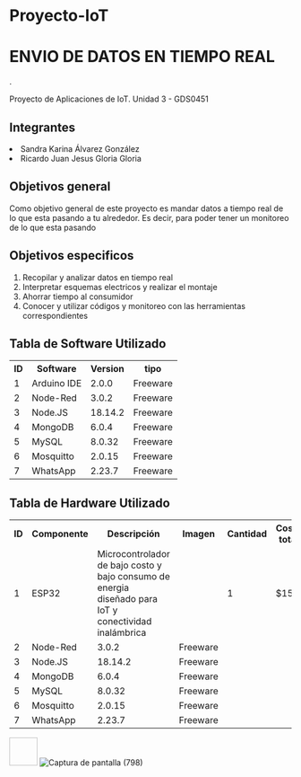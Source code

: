 # Proyecto-IoT
<h1> ENVIO DE DATOS EN TIEMPO REAL </h1>.
<p> Proyecto de Aplicaciones de IoT. Unidad 3 - GDS0451 </p>
<h2> Integrantes </h2>
<lu>
  <li> Sandra Karina Álvarez González </li>
  <li> Ricardo Juan Jesus Gloria Gloria </li>
</lu>
<h2> Objetivos general </h2>
<p> Como objetivo general de este proyecto es mandar datos a tiempo real de lo que esta pasando a tu alrededor. Es decir, para poder tener un monitoreo de lo que esta pasando </p> 
<h2> Objetivos especificos </h2>
<ol>
  <li> Recopilar y analizar datos en tiempo real </li>
  <li> Interpretar esquemas electricos y realizar el montaje </li>
  <li> Ahorrar tiempo al consumidor </li>
  <li> Conocer y utilizar códigos y monitoreo con las herramientas correspondientes </li>
</ol>
<h2> Tabla de Software Utilizado </h2>
<table>
  <tr>
    <th> ID </th>
    <th> Software </th>
    <th> Version </th>
    <th> tipo </th>
  </tr>
  <tr>
    <td> 1 </td>
    <td> Arduino IDE </td>
    <td> 2.0.0 </td>
    <td> Freeware </td>
  </tr>
  <tr>
    <td> 2 </td>
    <td> Node-Red </td>
    <td> 3.0.2 </td>
    <td> Freeware </td>
  </tr>
  <tr>
    <td> 3 </td>
    <td> Node.JS </td>
    <td> 18.14.2 </td>
    <td> Freeware </td>
  </tr>
  <tr>
    <td> 4 </td>
    <td> MongoDB </td>
    <td> 6.0.4 </td>
    <td> Freeware </td>
  </tr>
  <tr>
    <td> 5 </td>
    <td> MySQL </td>
    <td> 8.0.32 </td>
    <td> Freeware </td>
  </tr>
  <tr>
    <td> 6 </td>
    <td> Mosquitto </td>
    <td> 2.0.15 </td>
    <td> Freeware </td>
  </tr>
  <tr>
    <td> 7 </td>
    <td> WhatsApp </td>
    <td> 2.23.7 </td>
    <td> Freeware </td>
  </tr>
</table>
<h2> Tabla de Hardware Utilizado </h2>
<table>
  <tr>
    <th> ID </th>
    <th> Componente </th>
    <th> Descripción </th>
    <th> Imagen </th>
    <th> Cantidad </th>
    <th> Costo total </th>
  </tr>
  <tr>
    <td> 1 </td>
    <td> ESP32 </td>
    <td> Microcontrolador de bajo costo y bajo consumo de energia diseñado para IoT y conectividad inalámbrica </td>
    <td>  </td>
    <td> 1 </td>
    <td> $150 </td>
  </tr>
  <tr>
    <td> 2 </td>
    <td> Node-Red </td>
    <td> 3.0.2 </td>
    <td> Freeware </td>
  </tr>
  <tr>
    <td> 3 </td>
    <td> Node.JS </td>
    <td> 18.14.2 </td>
    <td> Freeware </td>
  </tr>
  <tr>
    <td> 4 </td>
    <td> MongoDB </td>
    <td> 6.0.4 </td>
    <td> Freeware </td>
  </tr>
  <tr>
    <td> 5 </td>
    <td> MySQL </td>
    <td> 8.0.32 </td>
    <td> Freeware </td>
  </tr>
  <tr>
    <td> 6 </td>
    <td> Mosquitto </td>
    <td> 2.0.15 </td>
    <td> Freeware </td>
  </tr>
  <tr>
    <td> 7 </td>
    <td> WhatsApp </td>
    <td> 2.23.7 </td>
    <td> Freeware </td>
  </tr>
</table>

<img width = "50" height = "50"> ![Captura de pantalla (798)](https://user-images.githubusercontent.com/108686186/235036826-eb28d5ad-c5c5-40f2-b9d4-aabf972aed87.png) </img>



